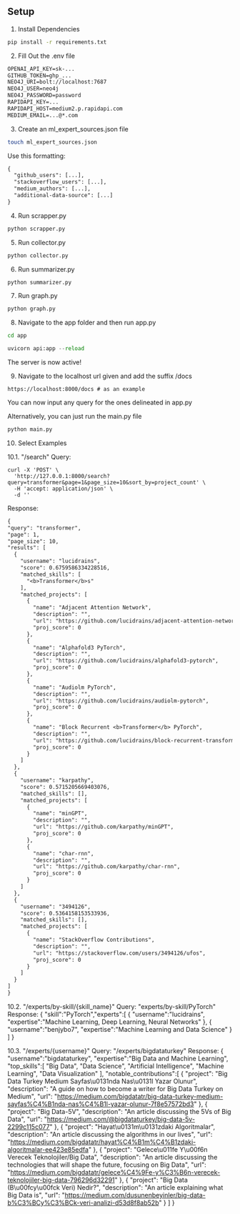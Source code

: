 ## Setup

1. Install Dependencies
```bash
pip install -r requirements.txt
```

2. Fill Out the .env file
```txt
OPENAI_API_KEY=sk-...
GITHUB_TOKEN=ghp_...
NEO4J_URI=bolt://localhost:7687
NEO4J_USER=neo4j
NEO4J_PASSWORD=password
RAPIDAPI_KEY=...
RAPIDAPI_HOST=medium2.p.rapidapi.com
MEDIUM_EMAIL=...@*.com
```

3. Create an ml_expert_sources.json file
```bash
touch ml_expert_sources.json
```

Use this formatting:
```txt
{
  "github_users": [...],
  "stackoverflow_users": [...],
  "medium_authors": [...],
  "additional-data-source": [...]
}
```

4. Run scrapper.py
```python
python scrapper.py
```

5. Run collector.py
```python
python collector.py
```

6. Run summarizer.py
```python
python summarizer.py
```

7. Run graph.py
```python
python graph.py
```

8. Navigate to the app folder and then run app.py
```bash
cd app
```
```python
uvicorn api:app --reload
```

The server is now active!

9. Navigate to the localhost url given and add the suffix /docs
```
https://localhost:8000/docs # as an example
```
You can now input any query for the ones delineated in app.py

Alternatively, you can just run the main.py file
```python
python main.py
```

10. Select Examples

10.1. "/search"
Query:
```curl
curl -X 'POST' \
  'http://127.0.0.1:8000/search?query=transformer&page=1&page_size=10&sort_by=project_count' \
  -H 'accept: application/json' \
  -d ''
  ```
  Response:
  ```txt
  {
  "query": "transformer",
  "page": 1,
  "page_size": 10,
  "results": [
    {
      "username": "lucidrains",
      "score": 0.6759586334228516,
      "matched_skills": [
        "<b>Transformer</b>s"
      ],
      "matched_projects": [
        {
          "name": "Adjacent Attention Network",
          "description": "",
          "url": "https://github.com/lucidrains/adjacent-attention-network",
          "proj_score": 0
        },
        {
          "name": "Alphafold3 PyTorch",
          "description": "",
          "url": "https://github.com/lucidrains/alphafold3-pytorch",
          "proj_score": 0
        },
        {
          "name": "Audiolm PyTorch",
          "description": "",
          "url": "https://github.com/lucidrains/audiolm-pytorch",
          "proj_score": 0
        },
        {
          "name": "Block Recurrent <b>Transformer</b> PyTorch",
          "description": "",
          "url": "https://github.com/lucidrains/block-recurrent-transformer-pytorch",
          "proj_score": 0
        }
      ]
    },
    {
      "username": "karpathy",
      "score": 0.5715205669403076,
      "matched_skills": [],
      "matched_projects": [
        {
          "name": "minGPT",
          "description": "",
          "url": "https://github.com/karpathy/minGPT",
          "proj_score": 0
        },
        {
          "name": "char-rnn",
          "description": "",
          "url": "https://github.com/karpathy/char-rnn",
          "proj_score": 0
        }
      ]
    },
    {
      "username": "3494126",
      "score": 0.5364158153533936,
      "matched_skills": [],
      "matched_projects": [
        {
          "name": "StackOverflow Contributions",
          "description": "",
          "url": "https://stackoverflow.com/users/3494126/ufos",
          "proj_score": 0
        }
      ]
    }
  ]
}
```

10.2. "/experts/by-skill/{skill_name}"
Query: "experts/by-skill/PyTorch"
Response: {
    "skill":"PyTorch","experts":[
        {
            "username":"lucidrains",
            "expertise":"Machine Learning, Deep Learning, Neural Networks"
        }, 
        {
            "username":"benjybo7",
            "expertise":"Machine Learning and Data Science"
        }
    ]
}

10.3. "/experts/{username}"
Query: "/experts/bigdataturkey"
Response: {
    "username":"bigdataturkey",
    "expertise":"Big Data and Machine Learning",
    "top_skills":[
        "Big Data", 
        "Data Science", 
        "Artificial Intelligence", 
        "Machine Learning",
        "Data Visualization"
    ],
    "notable_contributions":[
    {
      "project": "Big Data Turkey Medium Sayfas\u0131nda Nas\u0131l Yazar Olunur",
      "description": "A guide on how to become a writer for Big Data Turkey on Medium",
      "url": "https://medium.com/bigdatatr/big-data-turkey-medium-sayfas%C4%B1nda-nas%C4%B1l-yazar-olunur-7f8e57572bd3"
    },
    {
      "project": "Big Data-5V",
      "description": "An article discussing the 5Vs of Big Data",
      "url": "https://medium.com/@bigdataturkey/big-data-5v-2299c115c077"
    },
    {
      "project": "Hayat\u0131m\u0131zdaki Algoritmalar",
      "description": "An article discussing the algorithms in our lives",
      "url": "https://medium.com/bigdatatr/hayat%C4%B1m%C4%B1zdaki-algoritmalar-ee423e85edfa"
    },
    {
      "project": "Gelece\u011fe Y\u00f6n Verecek Teknolojiler/Big Data",
      "description": "An article discussing the technologies that will shape the future, focusing on Big Data",
      "url": "https://medium.com/bigdatatr/gelece%C4%9Fe-y%C3%B6n-verecek-teknolojiler-big-data-796296d32291"
    },
    {
      "project": "Big Data (B\u00fcy\u00fck Veri) Nedir?",
      "description": "An article explaining what Big Data is",
      "url": "https://medium.com/dusunenbeyinler/big-data-b%C3%BCy%C3%BCk-veri-analizi-d53d8f8ab52b"
    }
  ]
}